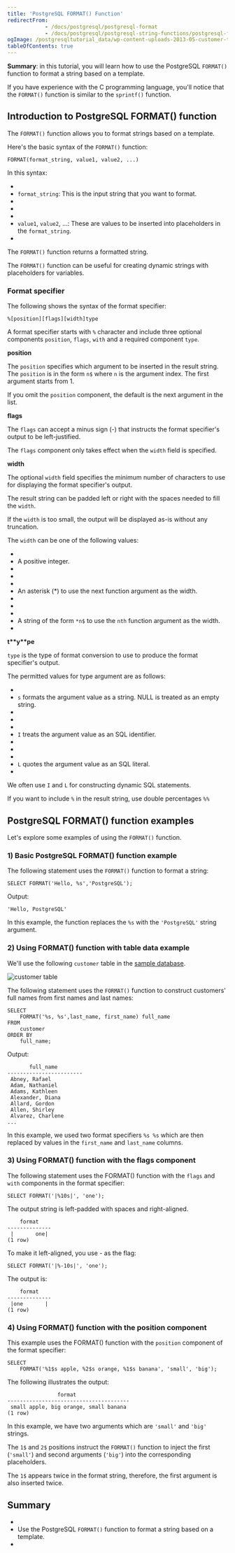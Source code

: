 ```yaml
---
title: 'PostgreSQL FORMAT() Function'
redirectFrom:
            - /docs/postgresql/postgresql-format 
            - /docs/postgresql/postgresql-string-functions/postgresql-format/
ogImage: /postgresqltutorial_data/wp-content-uploads-2013-05-customer-table.png
tableOfContents: true
---
```



**Summary**: in this tutorial, you will learn how to use the PostgreSQL `FORMAT()` function to format a string based on a template.





If you have experience with the C programming language, you'll notice that the `FORMAT()` function is similar to the `sprintf()` function.





## Introduction to PostgreSQL FORMAT() function





The `FORMAT()` function allows you to format strings based on a template.





Here's the basic syntax of the `FORMAT()` function:





```
FORMAT(format_string, value1, value2, ...)
```





In this syntax:





- 
- `format_string`: This is the input string that you want to format.
- 
-
- 
- `value1`, `value2`, ...: These are values to be inserted into placeholders in the `format_string`.
- 





The `FORMAT()` function returns a formatted string.





The `FORMAT()` function can be useful for creating dynamic strings with placeholders for variables.





### Format specifier





The following shows the syntax of the format specifier:





```
%[position][flags][width]type
```





A format specifier starts with `%` character and include three optional components `position`, `flags`, `with` and a required component `type`.





**position**





The `position` specifies which argument to be inserted in the result string. The `position` is in the form `n$` where `n` is the argument index. The first argument starts from 1.





If you omit the `position` component, the default is the next argument in the list.





**flags**





The `flags` can accept a minus sign (-) that instructs the format specifier's output to be left-justified.





The `flags` component only takes effect when the `width` field is specified.





**width**





The optional `width` field specifies the minimum number of characters to use for displaying the format specifier's output.





The result string can be padded left or right with the spaces needed to fill the `width`.





If the `width` is too small, the output will be displayed as-is without any truncation.





The `width` can be one of the following values:





- 
- A positive integer.
- 
-
- 
- An asterisk (\*) to use the next function argument as the width.
- 
-
- 
- A string of the form `*n$` to use the `nth` function argument as the width.
- 





**t\*\***y\***\*pe**





`type` is the type of format conversion to use to produce the format specifier's output.





The permitted values for type argument are as follows:





- 
- `s` formats the argument value as a string. NULL is treated as an empty string.
- 
-
- 
- `I` treats the argument value as an SQL identifier.
- 
-
- 
- `L` quotes the argument value as an SQL literal.
- 





We often use `I` and `L` for constructing dynamic SQL statements.





If you want to include `%` in the result string, use double percentages `%%`





## PostgreSQL FORMAT() function examples





Let's explore some examples of using the `FORMAT()` function.





### 1) Basic PostgreSQL FORMAT() function example





The following statement uses the `FORMAT()` function to format a string:





```
SELECT FORMAT('Hello, %s','PostgreSQL');
```





Output:





```
'Hello, PostgreSQL'
```





In this example, the function replaces the `%s` with the `'PostgreSQL'` string argument.





### 2) Using FORMAT() function with table data example





We'll use the following `customer` table in the [sample database](https://www.postgresqltutorial.com/postgresql-getting-started/postgresql-sample-database/).





![customer table](/postgresqltutorial_data/wp-content-uploads-2013-05-customer-table.png)





The following statement uses the `FORMAT()` function to construct customers' full names from first names and last names:





```
SELECT
    FORMAT('%s, %s',last_name, first_name) full_name
FROM
    customer
ORDER BY
    full_name;
```





Output:





```
       full_name
------------------------
 Abney, Rafael
 Adam, Nathaniel
 Adams, Kathleen
 Alexander, Diana
 Allard, Gordon
 Allen, Shirley
 Alvarez, Charlene
...
```





In this example, we used two format specifiers `%s %s` which are then replaced by values in the `first_name` and `last_name` columns.





### 3) Using FORMAT() function with the flags component





The following statement uses the FORMAT() function with the `flags` and `with` components in the format specifier:





```
SELECT FORMAT('|%10s|', 'one');
```





The output string is left-padded with spaces and right-aligned.





```
    format
--------------
 |       one|
(1 row)
```





To make it left-aligned, you use - as the flag:





```
SELECT FORMAT('|%-10s|', 'one');
```





The output is:





```
    format
--------------
 |one       |
(1 row)
```





### 4) Using FORMAT() function with the position component





This example uses the FORMAT() function with the `position` component of the format specifier:





```
SELECT
    FORMAT('%1$s apple, %2$s orange, %1$s banana', 'small', 'big');
```





The following illustrates the output:





```
                format
---------------------------------------
 small apple, big orange, small banana
(1 row)
```





In this example, we have two arguments which are `'small'` and `'big'` strings.





The `1$` and `2$` positions instruct the `FORMAT()` function to inject the first (`'small'`) and second arguments (`'big'`) into the corresponding placeholders.





The `1$` appears twice in the format string, therefore, the first argument is also inserted twice.





## Summary





- 
- Use the PostgreSQL `FORMAT()` function to format a string based on a template.
- 


